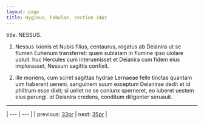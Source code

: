 ```yaml
---
layout: page
title: Hyginus, Fabulae, section 34pr
---
```


title. NESSUS.



1. Nessus Ixionis et Nubis filius, centaurus, rogatus ab Deianira ut se flumen Euhenum transferret: quam sublatam in flumine ipso uiolare uoluit. huc Hercules cum interuenisset et Deianira cum fidem eius implorasset, Nessum sagittis confixit.



2. ille moriens, cum sciret sagittas hydrae Lernaeae felle tinctas quantam uim haberent ueneni, sanguinem suum exceptum Deianirae dedit et id philtrum esse dixit; si uellet ne se coniunx sperneret, eo iuberet uestem eius perungi. id Deianira credens, conditum diligenter seruauit.



---

| --- | --- |
| previous: [33pr](../33pr/) | next: [35pr](../35pr/) |